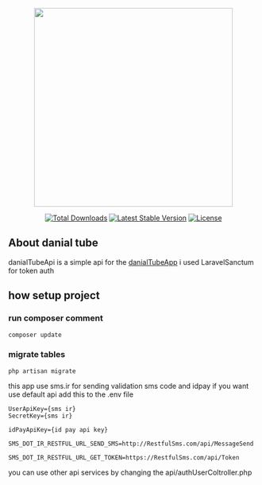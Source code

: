 <p align="center"><a href="https://laravel.com" target="_blank"><img src="https://raw.githubusercontent.com/laravel/art/master/logo-lockup/5%20SVG/2%20CMYK/1%20Full%20Color/laravel-logolockup-cmyk-red.svg" width="400"></a></p>

<p align="center">
<a href="https://packagist.org/packages/laravel/framework"><img src="https://poser.pugx.org/laravel/framework/d/total.svg" alt="Total Downloads"></a>
<a href="https://packagist.org/packages/laravel/framework"><img src="https://poser.pugx.org/laravel/framework/v/stable.svg" alt="Latest Stable Version"></a>
<a href="https://packagist.org/packages/laravel/framework"><img src="https://poser.pugx.org/laravel/framework/license.svg" alt="License"></a>
</p>

## About danial tube

danialTubeApi is a simple api for the [danialTubeApp](https://github.com/danialchoopan/DanialTube)
i used LaravelSanctum for token auth

## how setup project
### run composer comment
```
composer update
```
### migrate tables
```
php artisan migrate
```
this app use sms.ir for sending validation sms code 
and idpay
if you want use default api add this to the .env file
```
UserApiKey={sms ir}
SecretKey={sms ir}

idPayApiKey={id pay api key}

SMS_DOT_IR_RESTFUL_URL_SEND_SMS=http://RestfulSms.com/api/MessageSend

SMS_DOT_IR_RESTFUL_URL_GET_TOKEN=https://RestfulSms.com/api/Token
```
you can use other api services by changing the api/authUserColtroller.php
